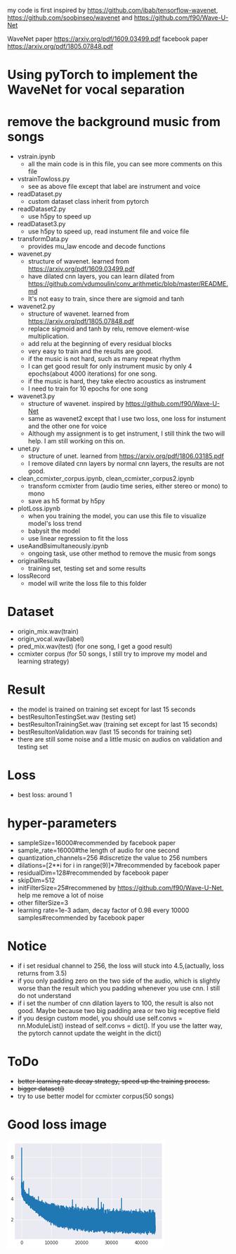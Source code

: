 my code is first inspired by https://github.com/ibab/tensorflow-wavenet, https://github.com/soobinseo/wavenet and https://github.com/f90/Wave-U-Net

WaveNet paper https://arxiv.org/pdf/1609.03499.pdf
facebook paper https://arxiv.org/pdf/1805.07848.pdf

# Using pyTorch to implement the WaveNet for vocal separation
# remove the background music from songs

  - vstrain.ipynb
     - all the main code is in this file, you can see more comments on this file
  - vstrainTowloss.py
     - see as above file except that label are instrument and voice
  - readDataset.py
    - custom dataset class inherit from pytorch
  - readDataset2.py
    - use h5py to speed up
  - readDataset3.py
    - use h5py to speed up, read instument file and voice file
  - transformData.py 
    - provides mu_law encode and decode functions
  - wavenet.py
    - structure of wavenet. learned from https://arxiv.org/pdf/1609.03499.pdf
    - have dilated cnn layers, you can learn dilated from    https://github.com/vdumoulin/conv_arithmetic/blob/master/README.md
    - It's not easy to train, since there are sigmoid and tanh
  - wavenet2.py
    - structure of wavenet. learned from https://arxiv.org/pdf/1805.07848.pdf
    - replace sigmoid and tanh by relu, remove element-wise multiplication.
    - add relu at the beginning of every residual blocks
    - very easy to train and the results are good. 
    - if the music is not hard, such as many repeat rhythm
    - I can get good result for only instrument music by only 4 epochs(about 4000 iterations) for one song.
    - if the music is hard, they take electro acoustics as instrument
    - I need to train for 10 epochs for one song
  - wavenet3.py
    - structure of wavenet. inspired by https://github.com/f90/Wave-U-Net
    - same as wavenet2 except that I use two loss, one loss for instument and the other one for voice
    - Although my assignment is to get instrument, I still think the two will help. I am still working on this on.
  - unet.py
     - structure of unet. learned from https://arxiv.org/pdf/1806.03185.pdf
     - I remove dilated cnn layers by normal cnn layers, the results are not good.
  - clean_ccmixter_corpus.ipynb, clean_ccmixter_corpus2.ipynb
     - transform ccmixter from (audio time series, either stereo or mono) to mono
     - save as h5 format by h5py
  - plotLoss.ipynb
    - when you training the model, you can use this file to visualize model's loss trend 
    - babysit the model
    - use linear regression to fit the loss
  - useAandBsimultaneously.ipynb
    - ongoing task, use other method to remove the music from songs
  - originalResults
    - training set, testing set and some results 
 - lossRecord
   - model will write the loss file to this folder

# Dataset
 - origin_mix.wav(train)
 - origin_vocal.wav(label)
 - pred_mix.wav(test) (for one song, I get a good result)
 - ccmixter corpus (for 50 songs, I still try to improve my model and learning strategy)

# Result
- the model is trained on training set except for last 15 seconds
- bestResultonTestingSet.wav (testing set)
- bestResultonTrainingSet.wav (training set except for last 15 seconds)
- bestResultonValidation.wav (last 15 seconds for training set)
- there are still some noise and a little music on audios on validation and testing set

# Loss
 - best loss: around 1

# hyper-parameters
 - sampleSize=16000#recommended by facebook paper
 - sample_rate=16000#the length of audio for one second
 - quantization_channels=256 #discretize the value to 256 numbers
 - dilations=[2**i for i in range(9)]*7#recommended by facebook paper
 - residualDim=128#recommended by facebook paper
 - skipDim=512
 - initFilterSize=25#recommened by https://github.com/f90/Wave-U-Net, help me remove a lot of noise
 - other filterSize=3
 - learning rate=1e-3 adam, decay factor of 0.98 every 10000 samples#recommended by facebook paper
 
# Notice
 - if i set residual channel to 256, the loss will stuck into 4.5,(actually, loss returns from 3.5)
 - if you only padding zero on the two side of the audio, which is slightly worse than the result which you padding whenever you use cnn. I still do not understand
 - if i set the number of cnn dilation layers to 100, the result is also not good. Maybe because two big padding area or two big receptive field
 - if you design custom model, you should use self.convs = nn.ModuleList() instead of self.convs = dict(). If you use the latter way, the pytorch cannot update the weight in the dict() 

# ToDo
 - ~~better learning rate decay strategy, speed up the training process.~~
 - ~~bigger dataset()~~
 - try to use better model for ccmixter corpus(50 songs)
 
# Good loss image
![one of good loss image](./lossRecord/loss.png)

